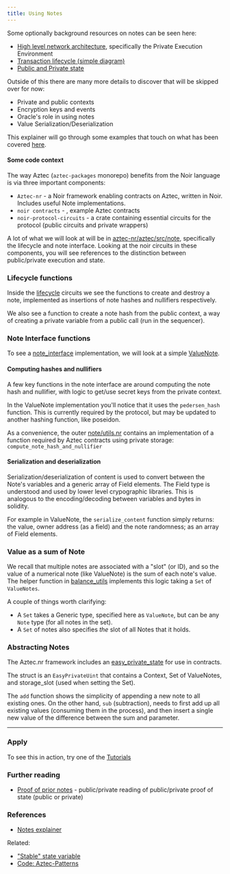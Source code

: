 ```yaml
---
title: Using Notes
---
```


Some optionally background resources on notes can be seen here:
- [High level network architecture](../../../../learn/about_aztec/technical_overview#high-level-network-architecture), specifically the Private Execution Environment
- [Transaction lifecycle (simple diagram)](../../../../learn/concepts/transactions#simple-example-of-the-private-transaction-lifecycle)
- [Public and Private state](../../../../learn/concepts/hybrid_state/main)

Outside of this there are many more details to discover that will be skipped over for now:
- Private and public contexts
- Encryption keys and events
- Oracle's role in using notes
- Value Serialization/Deserialization

This explainer will go through some examples that touch on what has been covered [here](../../../../learn/concepts/storage/notes).

#### Some code context
The way Aztec (`aztec-packages` monorepo) benefits from the Noir language is via three important components:
- `Aztec-nr` - a Noir framework enabling contracts on Aztec, written in Noir. Includes useful Note implementations.
- `noir contracts` - , example Aztec contracts
- `noir-protocol-circuits` - a crate containing essential circuits for the protocol (public circuits and private wrappers)

A lot of what we will look at will be in [aztec-nr/aztec/src/note](https://github.com/AztecProtocol/aztec-packages/tree/#include_aztec_version/noir-projects/aztec-nr/aztec/src/note), specifically the lifecycle and note interface.
Looking at the noir circuits in these components, you will see references to the distinction between public/private execution and state.

### Lifecycle functions
Inside the [lifecycle](
https://github.com/AztecProtocol/aztec-packages/tree/#include_aztec_version/noir-projects/aztec-nr/aztec/src/note/lifecycle.nr) circuits we see the functions to create and destroy a note, implemented as insertions of note hashes and nullifiers respectively.

We also see a function to create a note hash from the public context, a way of creating a private variable from a public call (run in the sequencer).

### Note Interface functions
To see a [note_interface](https://github.com/AztecProtocol/aztec-packages/tree/#include_aztec_version/noir-projects/aztec-nr/aztec/src/note/note_interface.nr) implementation, we will look at a simple [ValueNote](https://github.com/AztecProtocol/aztec-packages/tree/#include_aztec_version/noir-projects/aztec-nr/value-note/src/value_note.nr).

#### Computing hashes and nullifiers
A few key functions in the note interface are around computing the note hash and nullifier, with logic to get/use secret keys from the private context.

In the ValueNote implementation you'll notice that it uses the `pedersen_hash` function. This is currently required by the protocol, but may be updated to another hashing function, like poseidon.

As a convenience, the outer [note/utils.nr](https://github.com/AztecProtocol/aztec-packages/tree/#include_aztec_version/noir-projects/aztec-nr/aztec/src/note/utils.nr) contains an implementation of a function required by Aztec contracts using private storage: `compute_note_hash_and_nullifier`

#### Serialization and deserialization
Serialization/deserialization of content is used to convert between the Note's variables and a generic array of Field elements. The Field type is understood and used by lower level crypographic libraries.
This is analogous to the encoding/decoding between variables and bytes in solidity.

For example in ValueNote, the `serialize_content` function simply returns: the value, owner address (as a field) and the note randomness; as an array of Field elements.

### Value as a sum of Note
We recall that multiple notes are associated with a "slot" (or ID), and so the value of a numerical note (like ValueNote) is the sum of each note's value.
The helper function in [balance_utils](https://github.com/AztecProtocol/aztec-packages/blob/#include_/noir-projects/aztec-nr/value-note/src/balance_utils.nr) implements this logic taking a `Set` of `ValueNotes`.

A couple of things worth clarifying:
- A `Set` takes a Generic type, specified here as `ValueNote`, but can be any `Note` type (for all notes in the set).
- A `Set` of notes also specifies *the* slot of all Notes that it holds.

### Abstracting Notes
The Aztec.nr framework includes an [easy_private_state](https://github.com/AztecProtocol/aztec-packages/tree/#include_aztec_version/noir-projects/aztec-nr/easy-private-state/src/easy_private_state.nr) for use in contracts.

The struct is an `EasyPrivateUint` that contains a Context, Set of ValueNotes, and storage_slot (used when setting the Set).

The `add` function shows the simplicity of appending a new note to all existing ones. On the other hand, `sub` (subtraction), needs to first add up all existing values (consuming them in the process), and then insert a single new value of the difference between the sum and parameter.

-----

### Apply
To see this in action, try one of the [Tutorials](../../../tutorials/main)

### Further reading

- [Proof of prior notes](../../writing_contracts/historical_data/archive_tree/how_to_prove_history) - public/private reading of public/private proof of state (public or private)

### References
- [Notes explainer](../../../../learn/concepts/storage/notes)

Related:
- ["Stable" state variable](https://github.com/AztecProtocol/aztec-packages/issues/4130)
- [Code: Aztec-Patterns](https://github.com/defi-wonderland/aztec-patterns)
